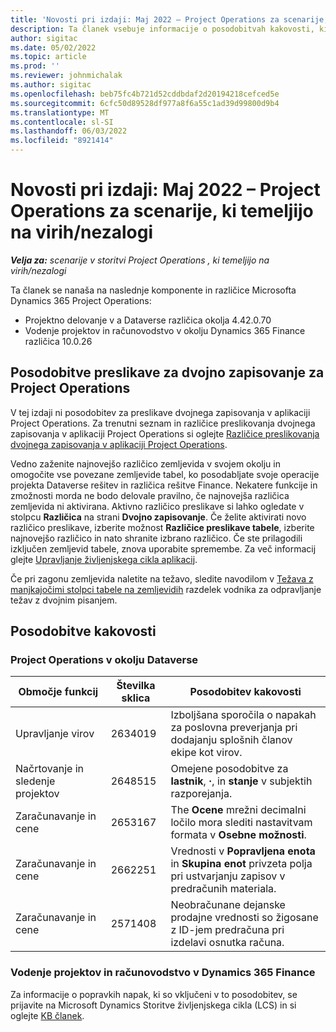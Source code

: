```yaml
---
title: 'Novosti pri izdaji: Maj 2022 – Project Operations za scenarije, ki temeljijo na virih/nezalogi'
description: Ta članek vsebuje informacije o posodobitvah kakovosti, ki so na voljo v Microsoftovi izdaji maja 2022 Dynamics 365 Project Operations za scenarije, ki temeljijo na virih/brez zalog.
author: sigitac
ms.date: 05/02/2022
ms.topic: article
ms.prod: ''
ms.reviewer: johnmichalak
ms.author: sigitac
ms.openlocfilehash: beb75fc4b721d52cddbdaf2d20194218cefced5e
ms.sourcegitcommit: 6cfc50d89528df977a8f6a55c1ad39d99800d9b4
ms.translationtype: MT
ms.contentlocale: sl-SI
ms.lasthandoff: 06/03/2022
ms.locfileid: "8921414"
---
```

# <a name="whats-new-may-2022---project-operations-for-resourcenon-stocked-based-scenarios"></a>Novosti pri izdaji: Maj 2022 – Project Operations za scenarije, ki temeljijo na virih/nezalogi

_**Velja za:** scenarije v storitvi Project Operations , ki temeljijo na virih/nezalogi_

Ta članek se nanaša na naslednje komponente in različice Microsofta Dynamics 365 Project Operations:

- Projektno delovanje v a Dataverse različica okolja 4.42.0.70
- Vodenje projektov in računovodstvo v okolju Dynamics 365 Finance različica 10.0.26

## <a name="project-operations-dual-write-maps-updates"></a>Posodobitve preslikave za dvojno zapisovanje za Project Operations

V tej izdaji ni posodobitev za preslikave dvojnega zapisovanja v aplikaciji Project Operations. Za trenutni seznam in različice preslikovanja dvojnega zapisovanja v aplikaciji Project Operations si oglejte [Različice preslikovanja dvojnega zapisovanja v aplikaciji Project Operations](../environment/resource-dual-write-maps.md).

Vedno zaženite najnovejšo različico zemljevida v svojem okolju in omogočite vse povezane zemljevide tabel, ko posodabljate svoje operacije projekta Dataverse rešitev in različica rešitve Finance. Nekatere funkcije in zmožnosti morda ne bodo delovale pravilno, če najnovejša različica zemljevida ni aktivirana. Aktivno različico preslikave si lahko ogledate v stolpcu **Različica** na strani **Dvojno zapisovanje**. Če želite aktivirati novo različico preslikave, izberite možnost **Različice preslikave tabele**, izberite najnovejšo različico in nato shranite izbrano različico. Če ste prilagodili izključen zemljevid tabele, znova uporabite spremembe. Za več informacij glejte [Upravljanje življenjskega cikla aplikacij](/dynamics365/fin-ops-core/dev-itpro/data-entities/dual-write/app-lifecycle-management).

Če pri zagonu zemljevida naletite na težavo, sledite navodilom v [Težava z manjkajočimi stolpci tabele na zemljevidih](/dynamics365/fin-ops-core/dev-itpro/data-entities/dual-write/dual-write-troubleshooting-finops-upgrades#missing-table-columns-issue-on-maps) razdelek vodnika za odpravljanje težav z dvojnim pisanjem.

## <a name="quality-updates"></a>Posodobitve kakovosti
### <a name="project-operations-on-dataverse"></a>Project Operations v okolju Dataverse

| Območje funkcij | Številka sklica | Posodobitev kakovosti |
| --- | --- | --- |
| Upravljanje virov | 2634019 | Izboljšana sporočila o napakah za poslovna preverjanja pri dodajanju splošnih članov ekipe kot virov. |
| Načrtovanje in sledenje projektov | 2648515 | Omejene posodobitve za **lastnik**, **·**, in **stanje** v subjektih razporejanja. |
| Zaračunavanje in cene | 2653167 | The **Ocene** mrežni decimalni ločilo mora slediti nastavitvam formata v **Osebne možnosti**. |
| Zaračunavanje in cene| 2662251 | Vrednosti v **Popravljena enota** in **Skupina enot** privzeta polja pri ustvarjanju zapisov v predračunih materiala. |
| Zaračunavanje in cene| 2571408 | Neobračunane dejanske prodajne vrednosti so žigosane z ID-jem predračuna pri izdelavi osnutka računa. |

### <a name="project-management-and-accounting-in-dynamics-365-finance"></a>Vodenje projektov in računovodstvo v Dynamics 365 Finance

Za informacije o popravkih napak, ki so vključeni v to posodobitev, se prijavite na Microsoft Dynamics Storitve življenjskega cikla (LCS) in si oglejte [KB članek](https://fix.lcs.dynamics.com/Issue/Details?bugId=662864).
